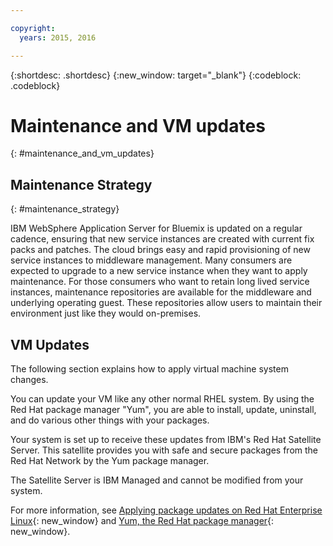 ```yaml
---

copyright:
  years: 2015, 2016

---
```


{:shortdesc: .shortdesc}
{:new_window: target="_blank"}
{:codeblock: .codeblock}

# Maintenance and VM updates
{: #maintenance_and_vm_updates}

## Maintenance Strategy
{: #maintenance_strategy}

IBM WebSphere Application Server for Bluemix is updated on a regular cadence, ensuring that new service instances are created with current fix packs and patches. The cloud brings easy and rapid provisioning of new service instances to middleware management. Many consumers are expected to upgrade to a new service instance when they want to apply maintenance. For those consumers who want to retain long lived service instances, maintenance repositories are available for the middleware and underlying operating guest. These repositories allow users to maintain their environment just like they would on-premises.

## VM Updates

The following section explains how to apply virtual machine system changes.

You can update your VM like any other normal RHEL system. By using the Red Hat package manager "Yum", you are able to install, update, uninstall, and do various other things with your packages.

Your system is set up to receive these updates from IBM's Red Hat Satellite Server. This satellite provides you with safe and secure packages from the Red Hat Network by the Yum package manager.

The Satellite Server is IBM Managed and cannot be modified from your system.

For more information, see [Applying package updates on Red Hat Enterprise Linux](https://access.redhat.com/articles/11258#rhel6){: new_window} and [Yum, the Red Hat package manager](https://access.redhat.com/documentation/en-US/Red_Hat_Enterprise_Linux/6/html/Deployment_Guide/ch-yum.html){: new_window}.
